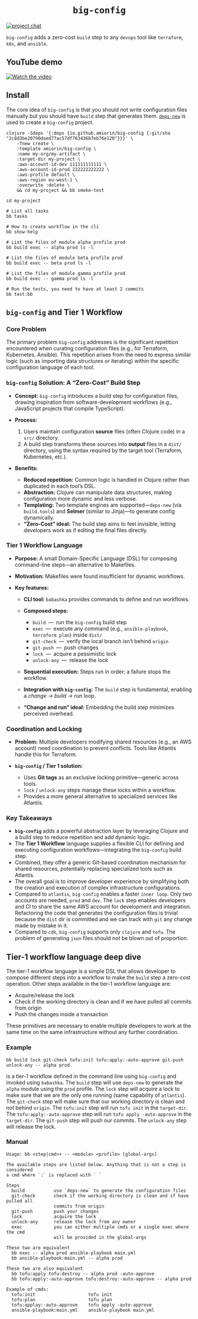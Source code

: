 <h1 align=center><code>big-config</code></h1>

[![project chat](https://img.shields.io/badge/slack-join_chat-brightgreen.svg)](https://clojurians.slack.com/archives/C08LGCKAK8C)

`big-config` adds a zero-cost `build` step to any `devops` tool like `terraform`, `k8s`, and `ansible`.

## YouTube demo
[![Watch the video](https://img.youtube.com/vi/8KR99_DAgRI/hqdefault.jpg)](https://www.youtube.com/watch?v=8KR99_DAgRI)


## Install
The core idea of `big-config` is that you should not write configuration files manually but you should have `build` step that generates them. [`deps-new`](https://github.com/seancorfield/deps-new) is used to create a `big-config` project.

``` shell
clojure -Sdeps '{:deps {io.github.amiorin/big-config {:git/sha "2c8d3be20790daed77ac57df763436b7eb76e120"}}}' \
    -Tnew create \
    :template amiorin/big-config \
    :name my-org/my-artifact \
    :target-dir my-project \
    :aws-account-id-dev 111111111111 \
    :aws-account-id-prod 222222222222 \
    :aws-profile default \
    :aws-region eu-west-1 \
    :overwrite :delete \
    && cd my-project && bb smoke-test
```

``` shell
cd my-project

# List all tasks
bb tasks

# How to create workflow in the cli
bb show-help

# List the files of module alpha profile prod
bb build exec -- alpha prod ls -l

# List the files of module beta profile prod
bb build exec -- beta prod ls -l

# List the files of module gamma profile prod
bb build exec -- gamma prod ls -l

# Run the tests, you need to have at least 2 commits
bb test:bb
```

## `big-config` and Tier 1 Workflow

### Core Problem

The primary problem `big-config` addresses is the significant repetition encountered when curating configuration files (e.g., for Terraform, Kubernetes, Ansible). This repetition arises from the need to express similar logic (such as importing data structures or iterating) within the specific configuration language of each tool.

### `big-config` Solution: A “Zero-Cost” Build Step

* **Concept:**
  `big-config` introduces a build step for configuration files, drawing inspiration from software-development workflows (e.g., JavaScript projects that compile TypeScript).

* **Process:**

  1. Users maintain configuration **source** files (often Clojure code) in a `src/` directory.
  2. A build step transforms these sources into **output** files in a `dist/` directory, using the syntax required by the target tool (Terraform, Kubernetes, etc.).

* **Benefits:**

  * **Reduced repetition:** Common logic is handled in Clojure rather than duplicated in each tool’s DSL.
  * **Abstraction:** Clojure can manipulate data structures, making configuration more dynamic and less verbose.
  * **Templating:** Two template engines are supported—`deps-new` (via `build.tools`) and **Selmer** (similar to Jinja)—to generate config dynamically.
  * **“Zero-Cost” ideal:** The build step aims to feel invisible, letting developers work as if editing the final files directly.

### Tier 1 Workflow Language

* **Purpose:**
  A small Domain-Specific Language (DSL) for composing command-line steps—an alternative to Makefiles.

* **Motivation:**
  Makefiles were found insufficient for dynamic workflows.

* **Key features:**

  * **CLI tool:** `babashka` provides commands to define and run workflows.
  * **Composed steps:**

    * `build` — run the `big-config` build step
    * `exec` — execute any command (e.g., `ansible-playbook`, `terraform plan`) inside `dist/`
    * `git-check` — verify the local branch isn’t behind `origin`
    * `git-push` — push changes
    * `lock` — acquire a pessimistic lock
    * `unlock-any` — release the lock
  * **Sequential execution:** Steps run in order; a failure stops the workflow.
  * **Integration with `big-config`:** The `build` step is fundamental, enabling a *change → build → run* loop.
  * **“Change and run” ideal:** Embedding the build step minimizes perceived overhead.

### Coordination and Locking

* **Problem:**
  Multiple developers modifying shared resources (e.g., an AWS account) need coordination to prevent conflicts. Tools like Atlantis handle this for Terraform.

* **`big-config` / Tier 1 solution:**

  * Uses **Git tags** as an exclusive locking primitive—generic across tools.
  * `lock` / `unlock-any` steps manage these locks within a workflow.
  * Provides a more general alternative to specialized services like Atlantis.

### Key Takeaways

* **`big-config`** adds a powerful abstraction layer by leveraging Clojure and a build step to reduce repetition and add dynamic logic.
* The **Tier 1 Workflow** language supplies a flexible CLI for defining and executing configuration workflows—integrating the `big-config` build step.
* Combined, they offer a generic Git-based coordination mechanism for shared resources, potentially replacing specialized tools such as Atlantis.
* The overall goal is to improve developer experience by simplifying both the creation and execution of complex infrastructure configurations.
* Compared to `atlantis`, `big-config` enables a faster `inner loop`. Only two accounts are needed, `prod` and `dev`. The `lock` step enables developers and CI to share the same AWS account for development and integration. Refactoring the code that generates the configuration files is trivial because the `dist` dir is committed and we can track with `git` any change made by mistake in it.
* Compared to `cdk`, `big-config` supports only `clojure` and `tofu`. The problem of generating `json` files should not be blown out of proportion.

## Tier-1 workflow language deep dive

The tier-1 workflow language is a simple DSL that allows developer to compose different steps into a workflow to make the `build` step a zero-cost operation. Other steps available in the tier-1 workflow language are:
* Acquire/release the lock
* Check if the working directory is clean and if we have pulled all commits from origin
* Push the changes inside a transaction

These primitives are necessary to enable multiple developers to work at the same time on the same infrastructure without any further coordination.

### Example

```
bb build lock git-check tofu:init tofu:apply:-auto-approve git-push unlock-any -- alpha prod
```

is a tier-1 workflow defined in the command line using `big-config` and invoked using `babashka`. The `build` step will use `deps-new` to generate the `alpha` module using the `prod` profile. The `lock` step will acquire a lock to make sure that we are the only one running (same capability of `atlantis`). The `git-check` step will make sure that our working directory is clean and not behind `origin`. The `tofu:init` step will run `tofu init` in the `target-dir`. The `tofu:apply:-auto-approve` step will run `tofu apply -auto-approve` in the `target-dir`. The `git-push` step will push our commits. The `unlock-any` step will release the lock.

### Manual
```
Usage: bb <step|cmd>+ -- <module> <profile> [global-args]

The available steps are listed below. Anything that is not a step is considered
a cmd where `:` is replaced with ` `

Steps
  build           use `deps-new` to generate the configuration files
  git-check       check if the working directory is clean and if have pulled all
                  commits from origin
  git-push        push your changes
  lock            acquire the lock
  unlock-any      release the lock from any owner
  exec            you can either multiple cmds or a single exec where the cmd
                  will be provided in the global-args

These two are equivalent
  bb exec -- alpha prod ansible-playbook main.yml
  bb ansible-playbook:main.yml -- alpha prod

These two are also equivalent
  bb tofu:apply tofu:destroy -- alpha prod -auto-approve
  bb tofu:apply:-auto-approve tofu:destroy:-auto-approve -- alpha prod

Example of cmds:
  tofu:init                    tofu init
  tofu:plan                    tofu plan
  tofu:applay:-auto-approve    tofu apply -auto-approve
  ansible-playbook:main.yml    ansible-playbook main.yml

```
